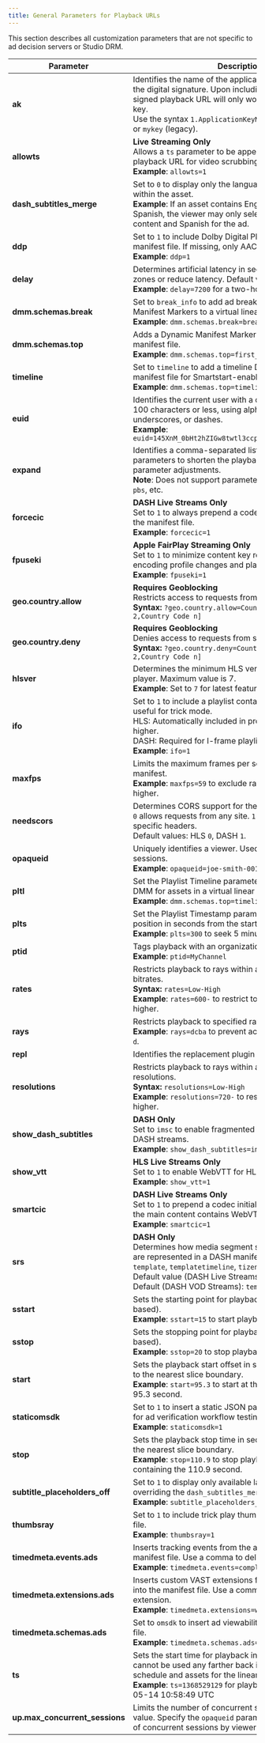 ```yaml
---
title: General Parameters for Playback URLs
---
```


This section describes all customization parameters that are not specific to ad decision servers or Studio DRM.


| Parameter| Description|
|----|-------|
| **ak**   | Identifies the name of the application key used to decrypt the digital signature. Upon including this parameter, the signed playback URL will only work with an application key.<br /> Use the syntax `1.ApplicationKeyName` (e.g., `ak=1.mykey`) or `mykey` (legacy).|
| **allowts**    | **Live Streaming Only** <br /> Allows a `ts` parameter to be appended to a signed playback URL for video scrubbing. <br />**Example**: `allowts=1`       |
| **dash_subtitles_merge** | Set to `0` to display only the language tracks embedded within the asset. <br />**Example**: If an asset contains English and an ad contains Spanish, the viewer may only select English for the main content and Spanish for the ad.  |
| **ddp**  | Set to `1` to include Dolby Digital Plus (DD+) tracks in the manifest file. If missing, only AAC tracks will be served. <br />**Example**: `ddp=1`      |
| **delay**| Determines artificial latency in seconds. Adjust for time zones or reduce latency. Default value: `-1`. <br />**Example**: `delay=7200` for a two-hour shift.      |
| **dmm.schemas.break**  | Set to `break_info` to add ad break information Dynamic Manifest Markers to a virtual linear playlist. <br />**Example**: `dmm.schemas.break=break_info`  |
| **dmm.schemas.top**    | Adds a Dynamic Manifest Marker (DMM) to the top of a manifest file. <br />**Example**: `dmm.schemas.top=first_segment_url`    |
| **timeline**   | Set to `timeline` to add a timeline DMM to the top of a manifest file for Smartstart-enabled assets. <br />**Example**: `dmm.schemas.top=timeline`    |
| **euid** | Identifies the current user with a custom ID. Should be 100 characters or less, using alphanumeric characters, underscores, or dashes. <br />**Example**: `euid=145XnM_0bHt2hZIGw8twtl3ccpjVF5rRVj6VJ_ZgqvtY2KmH` |
| **expand**     | Identifies a comma-separated list of expansion parameters to shorten the playback URL and facilitate parameter adjustments. <br /> **Note**: Does not support parameters like `linearv`, `jsonp`, `pbs`, etc.   |
| **forcecic**   | **DASH Live Streams Only** <br /> Set to `1` to always prepend a codec initialization clip to the manifest file. <br />**Example**: `forcecic=1`       |
| **fpuseki**    | **Apple FairPlay Streaming Only** <br /> Set to `1` to minimize content key requests. Requires encoding profile changes and player update. <br />**Example**: `fpuseki=1`     |
| **geo.country.allow**  | **Requires Geoblocking** <br /> Restricts access to requests from specified countries. <br /> **Syntax:** `?geo.country.allow=Country Code[,Country Code 2,Country Code n]`    |
| **geo.country.deny**   | **Requires Geoblocking** <br /> Denies access to requests from specified countries. <br /> **Syntax:** `?geo.country.deny=Country Code[,Country Code 2,Country Code n]`    |
| **hlsver**     | Determines the minimum HLS version required by the player. Maximum value is 7. <br />**Example**: Set to `7` for latest feature support. |
| **ifo**  | Set to `1` to include a playlist containing only I-frames, useful for trick mode. <br /> HLS: Automatically included in protocol version 4 or higher. <br /> DASH: Required for I-frame playlist generation. <br />**Example**: `ifo=1`     |
| **maxfps**     | Limits the maximum frames per second (FPS) in the manifest. <br />**Example**: `maxfps=59` to exclude rays with 60 FPS or higher.      |
| **needscors**  | Determines CORS support for the manifest response. <br /> `0` allows requests from any site. `1` leverages CORS with specific headers. <br /> Default values: HLS `0`, DASH `1`. |
| **opaqueid**   | Uniquely identifies a viewer. Used to limit concurrent sessions. <br />**Example**: `opaqueid=joe-smith-001`      |
| **pltl** | Set the Playlist Timeline parameter to `1` to add a timeline DMM for assets in a virtual linear playlist. <br />**Example**: `dmm.schemas.top=timeline&pltl=1`    |
| **plts** | Set the Playlist Timestamp parameter to specify a seek position in seconds from the start of the playlist. <br />**Example**: `plts=300` to seek 5 minutes into the playlist.  |
| **ptid** | Tags playback with an organizational group or category. <br />**Example**: `ptid=MyChannel`    |
| **rates**| Restricts playback to rays within a specified range of bitrates. <br /> **Syntax:** `rates=Low-High` <br />**Example**: `rates=600-` to restrict to rays 600 Kbps or higher. |
| **rays** | Restricts playback to specified rays. <br />**Example**: `rays=dcba` to prevent access to rays higher than `d`.     |
| **repl** | Identifies the replacement plugin to be loaded. |
| **resolutions**| Restricts playback to rays within a specified range of resolutions. <br /> **Syntax:** `resolutions=Low-High` <br />**Example**: `resolutions=720-` to restrict to rays 720p or higher.    |
| **show_dash_subtitles**| **DASH Only** <br /> Set to `imsc` to enable fragmented TTML (IMSC1) for DASH streams. <br />**Example**: `show_dash_subtitles=imsc`     |
| **show_vtt**   | **HLS Live Streams Only** <br /> Set to `1` to enable WebVTT for HLS live streams. <br />**Example**: `show_vtt=1`       |
| **smartcic**   | **DASH Live Streams Only** <br /> Set to `1` to prepend a codec initialization clip only when the main content contains WebVTT subtitles. <br />**Example**: `smartcic=1`     |
| **srs**  | **DASH Only** <br /> Determines how media segment start times and duration are represented in a DASH manifest. Valid values: `template`, `templatetimeline`, `tizentemplate`, `list`. <br /> Default value (DASH Live Streams): `templatetimeline`, Default (DASH VOD Streams): `template` |
| **sstart**     | Sets the starting point for playback in slice numbers (0-based). <br />**Example**: `sstart=15` to start playback at the 16th slice.      |
| **sstop**| Sets the stopping point for playback in slice numbers (0-based). <br />**Example**: `sstop=20` to stop playback after the 21st slice.       |
| **start**| Sets the playback start offset in seconds, rounded down to the nearest slice boundary. <br />**Example**: `start=95.3` to start at the slice containing the 95.3 second.   |
| **staticomsdk**| Set to `1` to insert a static JSON payload into the manifest for ad verification workflow testing. <br />**Example**: `staticomsdk=1`       |
| **stop** | Sets the playback stop time in seconds, rounded up to the nearest slice boundary. <br />**Example**: `stop=110.9` to stop playback after the slice containing the 110.9 second. |
| **subtitle_placeholders_off** | Set to `1` to display only available language tracks, overriding the `dash_subtitles_merge` parameter. <br />**Example**: `subtitle_placeholders_off=1`      |
| **thumbsray**  | Set to `1` to include trick play thumbnails in the manifest file. <br />**Example**: `thumbsray=1`   |
| **timedmeta.events.ads** | Inserts tracking events from the ad response into the manifest file. Use a comma to delimit each event. <br />**Example**: `timedmeta.events=complete,midpoint`  |
| **timedmeta.extensions.ads** | Inserts custom VAST extensions from the ad response into the manifest file. Use a comma to delimit each extension. <br />**Example**: `timedmeta.extensions=waterfall,geo`      |
| **timedmeta.schemas.ads** | Set to `omsdk` to insert ad viewability data into the manifest file. <br />**Example**: `timedmeta.schemas.ads=omsdk`    |
| **ts**   | Sets the start time for playback in Unix time. This feature cannot be used any farther back in time than the schedule and assets for the linear stream exist.<br />**Example**: `ts=1368529129` for playback starting at 2013-05-14 10:58:49 UTC|
| **up.max_concurrent_sessions** | Limits the number of concurrent sessions to the specified value. Specify the `opaqueid` parameter to limit the number of concurrent sessions by viewer. | Limit the number of concurrent sessions for the viewer identified by the `opaqueid` parameter to 2: `up.max_concurrent_sessions=2` |
